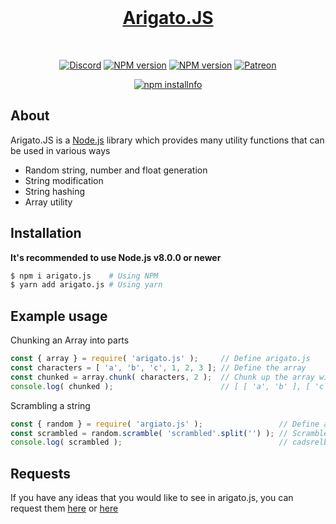 <div align="center">
    <br />
    <h1>
    	<a href="https://github.com/PassTheWessel">Arigato.JS</a>
    </h1>
    <br />
    <p>
    	<a href="https://discord.gg/SV7DAE9"><img src="https://discordapp.com/api/guilds/107131083958538240/embed.png" alt="Discord " /></a>
        <a href="https://www.npmjs.com/package/arigato.js"><img src="https://img.shields.io/npm/v/arigato.js.svg?maxAge=3600" alt="NPM version" /></a>
        <a href="https://www.npmjs.com/package/arigato.js"><img src="https://img.shields.io/npm/dt/arigato.js.svg?maxAge=3600" alt="NPM version" /></a>
        <a href="https://www.patreon.com/wessel"><img src="https://img.shields.io/badge/donate-patreon-F96854.svg" alt="Patreon" /></a>
    </p>
    <p>
    	<a href="https://nodei.co/npm/arigato.js/"><img src="https://nodei.co/npm/arigato.js.png?downloads=true&stars=true" alt="npm installnfo" /></a>
    </p>
</div>

## About
Arigato.JS is a [Node.js](https://nodejs.org) library which provides many utility functions that can be used in various ways
- Random string, number and float generation
- String modification
- String hashing
- Array utility
## Installation
**It's recommended to use Node.js v8.0.0 or newer**

```sh
$ npm i arigato.js    # Using NPM
$ yarn add arigato.js # Using yarn
```

## Example usage
Chunking an Array into parts

```js
const { array } = require( 'arigato.js' );     // Define arigato.js
const characters = [ 'a', 'b', 'c', 1, 2, 3 ]; // Define the array
const chunked = array.chunk( characters, 2 );  // Chunk up the array with 2 entries per chunk
console.log( chunked );						   // [ [ 'a', 'b' ], [ 'c', 1 ], [ 2, 3 ] ] 
```
Scrambling a string
```js
const { random } = require( 'argiato.js' ); 				// Define arigato.js
const scrambled = random.scramble( 'scrambled'.split('') ); // Scramble the string
console.log( scrambled ); 								    // cadsrelbm ( This may be diffrent for you ) 
```

## Requests
If you have any ideas that you would like to see in arigato.js, you can request them [here](https://github.com/discordjs/discord.js/issues) or [here](https://discord.gg/SV7DAE9)